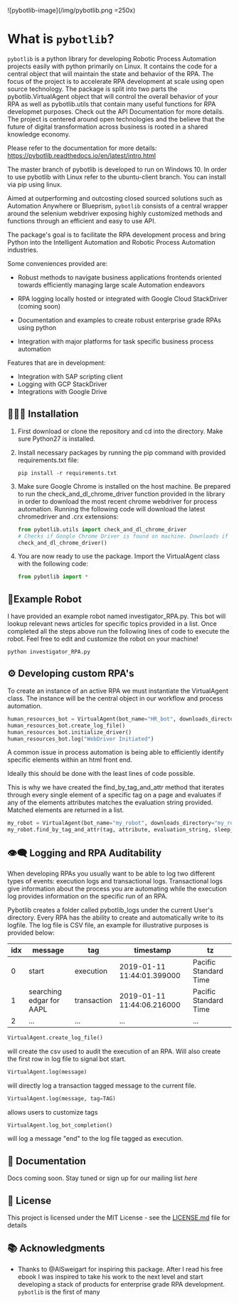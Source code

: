 
![pybotlib-image](/img/pybotlib.png =250x)

# What is ```pybotlib```?
 ```pybotlib``` is a python library for developing Robotic Process Automation projects easily with python primarily on Linux. It contains the code for a central object that will maintain the state and behavior of the RPA. The focus of the project is to accelerate RPA development at scale using open source technology. The package is split into two parts the pybotlib.VirtualAgent object that will control the overall behavior of your RPA as well as pybotlib.utils that contain many useful functions for RPA developmet purposes. Check out the API Documentation for more details. The project is centered around open technologies and the believe that the future of digital transformation across business is rooted in a shared knowledge economy.

Please refer to the documentation for more details: https://pybotlib.readthedocs.io/en/latest/intro.html

The master branch of pybotlib is developed to run on Windows 10.
In order to use pybotlib with Linux refer to the ubuntu-client branch. You can install via pip using linux.

Aimed at outperforming and outcosting closed sourced solutions such as Automation Anywhere or Blueprism, ```pybotlib``` consists of a central wrapper around the selenium webdriver exposing highly customized methods and functions through an efficient and easy to use API.

The package's goal is to facilitate the RPA development process and bring Python into the Intelligent Automation and Robotic Process Automation industries.

Some conveniences  provided are:

 - Robust methods to navigate business applications frontends oriented towards efficiently managing large scale Automation endeavors

 - RPA logging locally hosted or integrated with Google Cloud StackDriver (coming soon)

 - Documentation and examples to create robust enterprise grade RPAs using python

 - Integration with major platforms for task specific business process automation

Features that are in development:
 - Integration with SAP scripting client 
 - Logging with GCP StackDriver
 - Integrations with Google Drive

## 👨🏻‍💻 Installation

 1. First download or clone the repository and cd into the directory. Make sure Python27 is installed.

 2. Install necessary packages by running the pip command with provided requirements.txt file:

    ```
    pip install -r requirements.txt
    ```

3. Make sure Google Chrome is installed on the host machine. Be prepared to run the check_and_dl_chrome_driver function provided in the library in order to download the most recent chrome webdriver for process automation. Running the following code will download the latest chromedriver and .crx extensions:

    ``` py
    from pybotlib.utils import check_and_dl_chrome_driver
    # Checks if Google Chrome Driver is found on machine. Downloads if needed.
    check_and_dl_chrome_driver()
    ```

4. You are now ready to use the package. Import the VirtualAgent class with the following code:

    ``` py
    from pybotlib import *
    ```

## 🤖Example Robot

I have provided an example robot named investigator_RPA.py. This bot will lookup relevant news articles for specific topics provided in a list. Once completed all the steps above run the following lines of code to execute the robot. Feel free to edit and customize the robot on your machine!

``` 
python investigator_RPA.py
```

## ⚙️ Developing custom RPA's

To create an instance of an active RPA we must instantiate the VirtualAgent class. The instance will be the central object in our workflow and process automation.


``` py
human_resources_bot = VirtualAgent(bot_name="HR_bot", downloads_directory="timesheets")
human_resources_bot.create_log_file()
human_resources_bot.initialize_driver()
human_resources_bot.log("WebDriver Initiated")
```

A common issue in process automation is being able to efficiently identify specific elements within an html front end.

Ideally this should be done with the least lines of code possible.

This is why we have created the find_by_tag_and_attr method that iterates through every single element of a specific tag on a page and evaluates if any of the elements attributes matches the evaluation string provided. Matched elements are returned in a list.

``` py
my_robot = VirtualAgent(bot_name="my_robot", downloads_directory="my_robot_downloads_folder")
my_robot.find_by_tag_and_attr(tag, attribute, evaluation_string, sleep_secs)
```

## 👁‍🗨 Logging and RPA Auditability

When developing RPAs you usually want to be able to log two different types of events: execution logs and transactional logs. Transactional logs give information about the process you are automating while the execution log provides information on the specific run of an RPA.

Pybotlib creates a folder called pybotlib_logs under the current User's directory. Every RPA has the ability to create and automatically write to its logfile. The log file is CSV file, an example for illustrative purposes is provided below:

| idx | message                  | tag         | timestamp                  | tz                    |
|-----|--------------------------|-------------|----------------------------|-----------------------|
| 0   | start                    | execution   | 2019-01-11 11:44:01.399000 | Pacific Standard Time |
| 1   | searching edgar for AAPL | transaction | 2019-01-11 11:44:06.216000 | Pacific Standard Time |
| 2   | ...                      | ...         | ...                        | ...                   |

``` py
VirtualAgent.create_log_file()
``` 
will create the csv used to audit the execution of an RPA. Will also create the first row in log file to signal bot start.

```py
VirtualAgent.log(message)
``` 
will directly log a transaction tagged message to the current file.

```py
VirtualAgent.log(message, tag=TAG)
```
allows users to customize tags

```py
VirtualAgent.log_bot_completion()
``` 
will log a message "end" to the log file tagged as execution.

## 📜 Documentation

Docs coming soon. Stay tuned or sign up for our mailing list *here*

## 📃 License

This project is licensed under the MIT License - see the [LICENSE.md](LICENSE.md) file for details

## 📚 Acknowledgments

* Thanks to @AlSweigart for inspiring this package. After I read his free ebook I was inspired to take his work to the next level and start developing a stack of products for enterprise grade RPA development. ```pybotlib``` is the first of many
